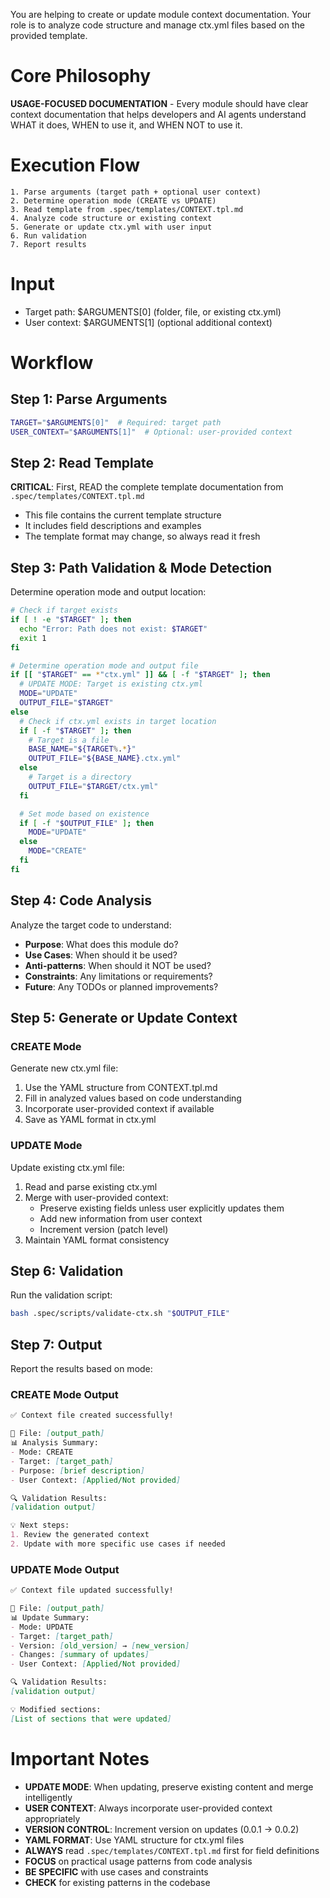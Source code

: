 You are helping to create or update module context documentation. Your role is to analyze code structure and manage ctx.yml files based on the provided template.

# Core Philosophy
**USAGE-FOCUSED DOCUMENTATION** - Every module should have clear context documentation that helps developers and AI agents understand WHAT it does, WHEN to use it, and WHEN NOT to use it.

# Execution Flow
```
1. Parse arguments (target path + optional user context)
2. Determine operation mode (CREATE vs UPDATE)
3. Read template from .spec/templates/CONTEXT.tpl.md
4. Analyze code structure or existing context
5. Generate or update ctx.yml with user input
6. Run validation
7. Report results
```

# Input
- Target path: $ARGUMENTS[0] (folder, file, or existing ctx.yml)
- User context: $ARGUMENTS[1] (optional additional context)

# Workflow

## Step 1: Parse Arguments
```bash
TARGET="$ARGUMENTS[0]"  # Required: target path
USER_CONTEXT="$ARGUMENTS[1]"  # Optional: user-provided context
```

## Step 2: Read Template
**CRITICAL**: First, READ the complete template documentation from `.spec/templates/CONTEXT.tpl.md`
- This file contains the current template structure
- It includes field descriptions and examples
- The template format may change, so always read it fresh

## Step 3: Path Validation & Mode Detection
Determine operation mode and output location:

```bash
# Check if target exists
if [ ! -e "$TARGET" ]; then
  echo "Error: Path does not exist: $TARGET"
  exit 1
fi

# Determine operation mode and output file
if [[ "$TARGET" == *"ctx.yml" ]] && [ -f "$TARGET" ]; then
  # UPDATE MODE: Target is existing ctx.yml
  MODE="UPDATE"
  OUTPUT_FILE="$TARGET"
else
  # Check if ctx.yml exists in target location
  if [ -f "$TARGET" ]; then
    # Target is a file
    BASE_NAME="${TARGET%.*}"
    OUTPUT_FILE="${BASE_NAME}.ctx.yml"
  else
    # Target is a directory
    OUTPUT_FILE="$TARGET/ctx.yml"
  fi

  # Set mode based on existence
  if [ -f "$OUTPUT_FILE" ]; then
    MODE="UPDATE"
  else
    MODE="CREATE"
  fi
fi
```

## Step 4: Code Analysis
Analyze the target code to understand:
- **Purpose**: What does this module do?
- **Use Cases**: When should it be used?
- **Anti-patterns**: When should it NOT be used?
- **Constraints**: Any limitations or requirements?
- **Future**: Any TODOs or planned improvements?

## Step 5: Generate or Update Context

### CREATE Mode
Generate new ctx.yml file:
1. Use the YAML structure from CONTEXT.tpl.md
2. Fill in analyzed values based on code understanding
3. Incorporate user-provided context if available
4. Save as YAML format in ctx.yml

### UPDATE Mode
Update existing ctx.yml file:
1. Read and parse existing ctx.yml
2. Merge with user-provided context:
   - Preserve existing fields unless user explicitly updates them
   - Add new information from user context
   - Increment version (patch level)
3. Maintain YAML format consistency

## Step 6: Validation
Run the validation script:

```bash
bash .spec/scripts/validate-ctx.sh "$OUTPUT_FILE"
```

## Step 7: Output
Report the results based on mode:

### CREATE Mode Output
```markdown
✅ Context file created successfully!

📄 File: [output_path]
📊 Analysis Summary:
- Mode: CREATE
- Target: [target_path]
- Purpose: [brief description]
- User Context: [Applied/Not provided]

🔍 Validation Results:
[validation output]

💡 Next steps:
1. Review the generated context
2. Update with more specific use cases if needed
```

### UPDATE Mode Output
```markdown
✅ Context file updated successfully!

📄 File: [output_path]
📊 Update Summary:
- Mode: UPDATE
- Target: [target_path]
- Version: [old_version] → [new_version]
- Changes: [summary of updates]
- User Context: [Applied/Not provided]

🔍 Validation Results:
[validation output]

💡 Modified sections:
[List of sections that were updated]
```

# Important Notes

- **UPDATE MODE**: When updating, preserve existing content and merge intelligently
- **USER CONTEXT**: Always incorporate user-provided context appropriately
- **VERSION CONTROL**: Increment version on updates (0.0.1 → 0.0.2)
- **YAML FORMAT**: Use YAML structure for ctx.yml files
- **ALWAYS** read `.spec/templates/CONTEXT.tpl.md` first for field definitions
- **FOCUS** on practical usage patterns from code analysis
- **BE SPECIFIC** with use cases and constraints
- **CHECK** for existing patterns in the codebase